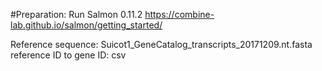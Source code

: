 #Preparation: 
Run Salmon 0.11.2 https://combine-lab.github.io/salmon/getting_started/

Reference sequence: Suicot1_GeneCatalog_transcripts_20171209.nt.fasta	
reference ID to gene ID: csv 
